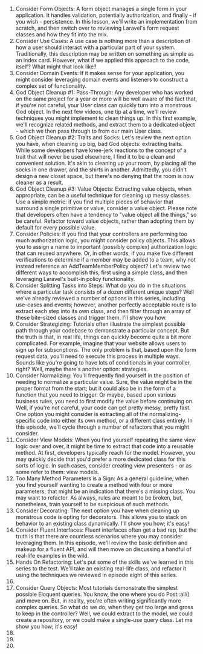 1. Consider Form Objects: A form object manages a single form in your application. It handles validation, potentially authorization, and finally - if you wish - persistence. In this lesson, we'll write an implementation from scratch, and then switch over to reviewing Laravel's form request classes and how they fit into the mix.
2. Consider Use Cases: A use case is nothing more than a description of how a user should interact with a particular part of your system. Traditionally, this description may be written on something as simple as an index card. However, what if we applied this approach to the code, itself? What might that look like?
3. Consider Domain Events: If it makes sense for your application, you might consider leveraging domain events and listeners to construct a complex set of functionality.
4. God Object Cleanup #1: Pass-Through: Any developer who has worked on the same project for a year or more will be well aware of the fact that, if you're not careful, your User class can quickly turn into a monstrous God object. In the next few videos, one tip at a time, we'll review techniques you might implement to clean things up. In this first example, we'll recognize related methods, and extract them to a dedicated object - which we then pass through to from our main User class.
5. God Object Cleanup #2: Traits and Socks: Let's review the next option you have, when cleaning up big, bad God objects: extracting traits. While some developers have knee-jerk reactions to the concept of a trait that will never be used elsewhere, I find it to be a clean and convenient solution. It's akin to cleaning up your room, by placing all the socks in one drawer, and the shirts in another. Admittedly, you didn't design a new closet space, but there's no denying that the room is now cleaner as a result.
6. God Object Cleanup #3: Value Objects: Extracting value objects, when appropriate, can be a useful technique for cleaning up messy classes. Use a simple metric: if you find multiple pieces of behavior that surround a single primitive or value, consider a value object. Please note that developers often have a tendency to "value object all the things," so be careful. Refactor toward value objects, rather than adopting them by default for every possible value.
7. Consider Policies: If you find that your controllers are performing too much authorization logic, you might consider policy objects. This allows you to assign a name to important (possibly complex) authorization logic that can reused anywhere. Or, in other words, if you make five different verifications to determine if a member may be added to a team, why not instead reference an AddTeamMemberPolicy object? Let's review two different ways to accomplish this, first using a simple class, and then leveraging Laravel's built-in policy functionality.
8. Consider Splitting Tasks into Steps: What do you do in the situations where a particular task consists of a dozen different unique steps? Well we've already reviewed a number of options in this series, including use-cases and events; however, another perfectly acceptable route is to extract each step into its own class, and then filter through an array of these bite-sized classes and trigger them. I'll show you how.
9. Consider Strategizing: Tutorials often illustrate the simplest possible path through your codebase to demonstrate a particular concept. But the truth is that, in real life, things can quickly become quite a bit more complicated. For example, imagine that your website allows users to sign up for subscriptions. The only problem is that, based upon the form request data, you'll need to execute this process in multiple ways. Sounds like you're going to have lots of conditionals in your controller, right? Well, maybe there's another option: strategies.
10. Consider Normalizing: You'll frequently find yourself in the position of needing to normalize a particular value. Sure, the value might be in the proper format from the start; but it could also be in the form of a function that you need to trigger. Or maybe, based upon various business rules, you need to first modify the value before continuing on. Well, if you're not careful, your code can get pretty messy, pretty fast. One option you might consider is extracting all of the normalizing-specific code into either its own method, or a different class entirely. In this episode, we'll cycle through a number of refactors that you might consider.
11. Consider View Models: When you find yourself repeating the same view logic over and over, it might be time to extract that code into a reusable method. At first, developers typically reach for the model. However, you may quickly decide that you'd prefer a more dedicated class for this sorts of logic. In such cases, consider creating view presenters - or as some refer to them: view models.
12. Too Many Method Parameters is a Sign: As a general guideline, when you find yourself wanting to create a method with four or more parameters, that might be an indication that there's a missing class. You may want to refactor. As always, rules are meant to be broken, but, nonetheless, train yourself to be suspicious of such methods.
13. Consider Decorating: The next option you have when cleaning up monstrous code is opting for decorators. This allows you to stack on behavior to an existing class dynamically. I'll show you how; it's easy!
14. Consider Fluent Interfaces: Fluent interfaces often get a bad rap, but the truth is that there are countless scenarios where you may consider leveraging them. In this episode, we'll review the basic definition and makeup for a fluent API, and will then move on discussing a handful of real-life examples in the wild.
15. Hands On Refactoring: Let's put some of the skills we've learned in this series to the test. We'll take an existing real-life class, and refactor it using the techniques we reviewed in episode eight of this series.
16. 
17. Consider Query Objects: Most tutorials demonstrate the simplest possible Eloquent queries. You know, the one where you do Post::all() and move on. But, in reality, you're often writing significantly more complex queries. So what do we do, when they get too large and gross to keep in the controller? Well, we could extract to the model, we could create a repository, or we could make a single-use query class. Let me show you how; it's easy!
18.
19.
20.